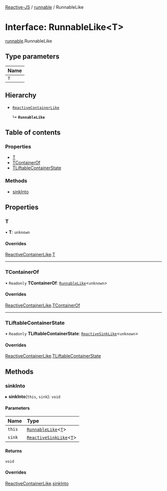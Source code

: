 [Reactive-JS](../README.md) / [runnable](../modules/runnable.md) / RunnableLike

# Interface: RunnableLike<T\>

[runnable](../modules/runnable.md).RunnableLike

## Type parameters

| Name |
| :------ |
| `T` |

## Hierarchy

- [`ReactiveContainerLike`](reactiveContainer.ReactiveContainerLike.md)

  ↳ **`RunnableLike`**

## Table of contents

### Properties

- [T](runnable.RunnableLike.md#t)
- [TContainerOf](runnable.RunnableLike.md#tcontainerof)
- [TLiftableContainerState](runnable.RunnableLike.md#tliftablecontainerstate)

### Methods

- [sinkInto](runnable.RunnableLike.md#sinkinto)

## Properties

### T

• **T**: `unknown`

#### Overrides

[ReactiveContainerLike](reactiveContainer.ReactiveContainerLike.md).[T](reactiveContainer.ReactiveContainerLike.md#t)

___

### TContainerOf

• `Readonly` **TContainerOf**: [`RunnableLike`](runnable.RunnableLike.md)<`unknown`\>

#### Overrides

[ReactiveContainerLike](reactiveContainer.ReactiveContainerLike.md).[TContainerOf](reactiveContainer.ReactiveContainerLike.md#tcontainerof)

___

### TLiftableContainerState

• `Readonly` **TLiftableContainerState**: [`ReactiveSinkLike`](reactiveSink.ReactiveSinkLike.md)<`unknown`\>

#### Overrides

[ReactiveContainerLike](reactiveContainer.ReactiveContainerLike.md).[TLiftableContainerState](reactiveContainer.ReactiveContainerLike.md#tliftablecontainerstate)

## Methods

### sinkInto

▸ **sinkInto**(`this`, `sink`): `void`

#### Parameters

| Name | Type |
| :------ | :------ |
| `this` | [`RunnableLike`](runnable.RunnableLike.md)<[`T`](runnable.RunnableLike.md#t)\> |
| `sink` | [`ReactiveSinkLike`](reactiveSink.ReactiveSinkLike.md)<[`T`](runnable.RunnableLike.md#t)\> |

#### Returns

`void`

#### Overrides

[ReactiveContainerLike](reactiveContainer.ReactiveContainerLike.md).[sinkInto](reactiveContainer.ReactiveContainerLike.md#sinkinto)
